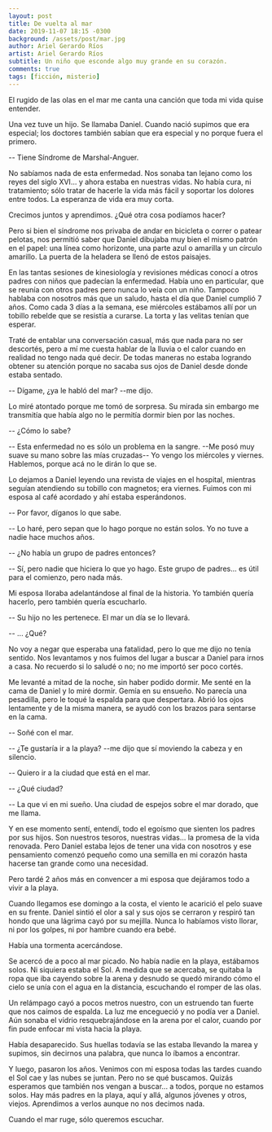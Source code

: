 ```yaml
---
layout: post
title: De vuelta al mar
date: 2019-11-07 18:15 -0300
background: /assets/post/mar.jpg
author: Ariel Gerardo Ríos
artist: Ariel Gerardo Ríos
subtitle: Un niño que esconde algo muy grande en su corazón.
comments: true
tags: [ficción, misterio]
---
```


El rugido de las olas en el mar me canta una canción que toda mi vida quise
entender.

Una vez tuve un hijo. Se llamaba Daniel. Cuando nació supimos que era especial;
los doctores también sabían que era especial y no porque fuera el primero.

-- Tiene Síndrome de Marshal-Anguer.

No sabíamos nada de esta enfermedad. Nos sonaba tan lejano como los reyes del
siglo XVI... y ahora estaba en nuestras vidas. No había cura, ni tratamiento;
sólo tratar de hacerle la vida más fácil y soportar los dolores entre todos. La
esperanza de vida era muy corta.

Crecimos juntos y aprendimos. ¿Qué otra cosa podíamos hacer?

Pero si bien el síndrome nos privaba de andar en bicicleta o correr o patear
pelotas, nos permitió saber que Daniel dibujaba muy bien el mismo patrón en el
papel: una línea como horizonte, una parte azul o amarilla y un círculo
amarillo. La puerta de la heladera se llenó de estos paisajes.

En las tantas sesiones de kinesiología y revisiones médicas conocí a otros
padres con niños que padecían la enfermedad. Había uno en particular, que se
reunía con otros padres pero nunca lo veía con un niño. Tampoco hablaba con
nosotros más que un saludo, hasta el día que Daniel cumplió 7 años. Como cada 3
días a la semana, ese miércoles estábamos allí por un tobillo rebelde que se
resistía a curarse. La torta y las velitas tenían que esperar.

Traté de entablar una conversación casual, más que nada para no ser descortés,
pero a mí me cuesta hablar de la lluvia o el calor cuando en realidad no tengo
nada qué decir. De todas maneras no estaba logrando obtener su atención porque
no sacaba sus ojos de Daniel desde donde estaba sentado.

-- Dígame, ¿ya le habló del mar? --me dijo.

Lo miré atontado porque me tomó de sorpresa. Su mirada sin embargo me
transmitía que había algo no le permitía dormir bien por las noches.

-- ¿Cómo lo sabe? 

-- Esta enfermedad no es sólo un problema en la sangre. --Me posó muy suave su
mano sobre las mías cruzadas-- Yo vengo los miércoles y viernes. Hablemos,
porque acá no le dirán lo que se.

Lo dejamos a Daniel leyendo una revista de viajes en el hospital, mientras
seguían atendiendo su tobillo con magnetos; era viernes. Fuimos con mi esposa
al café acordado y ahí estaba esperándonos.

-- Por favor, díganos lo que sabe.

-- Lo haré, pero sepan que lo hago porque no están solos. Yo no tuve a nadie
hace muchos años.

-- ¿No había un grupo de padres entonces?

-- Sí, pero nadie que hiciera lo que yo hago. Este grupo de padres... es útil
para el comienzo, pero nada más.

Mi esposa lloraba adelantándose al final de la historia. Yo también quería
hacerlo, pero también quería escucharlo.

-- Su hijo no les pertenece. El mar un día se lo llevará.

-- ... ¿Qué?

No voy a negar que esperaba una fatalidad, pero lo que me dijo no tenía
sentido. Nos levantamos y nos fuimos del lugar a buscar a Daniel para irnos a
casa. No recuerdo si lo saludé o no; no me importó ser poco cortés.

Me levanté a mitad de la noche, sin haber podido dormir. Me senté en la cama de
Daniel y lo miré dormir. Gemía en su ensueño. No parecía una pesadilla, pero le
toqué la espalda para que despertara. Abrió los ojos lentamente y de la misma
manera, se ayudó con los brazos para sentarse en la cama.

-- Soñé con el mar.

-- ¿Te gustaría ir a la playa? --me dijo que sí moviendo la cabeza y en
silencio.

-- Quiero ir a la ciudad que está en el mar.

-- ¿Qué ciudad?

-- La que vi en mi sueño. Una ciudad de espejos sobre el mar dorado, que me
llama.

Y en ese momento sentí, entendí, todo el egoísmo que sienten los padres por sus
hijos. Son nuestros tesoros, nuestras vidas... la promesa de la vida
renovada. Pero Daniel estaba lejos de tener una vida con nosotros y ese
pensamiento comenzó pequeño como una semilla en mi corazón hasta hacerse tan
grande como una necesidad.

Pero tardé 2 años más en convencer a mi esposa que dejáramos todo a vivir a la
playa.

Cuando llegamos ese domingo a la costa, el viento le acarició el pelo suave en
su frente. Daniel sintió el olor a sal y sus ojos se cerraron y respiró tan
hondo que una lágrima cayó por su mejilla. Nunca lo habíamos visto llorar, ni
por los golpes, ni por hambre cuando era bebé.

Había una tormenta acercándose.

Se acercó de a poco al mar picado. No había nadie en la playa, estábamos solos.
Ni siquiera estaba el Sol. A medida que se acercaba, se quitaba la ropa que iba
cayendo sobre la arena y desnudo se quedó mirando cómo el cielo se unía con el
agua en la distancia, escuchando el romper de las olas.

Un relámpago cayó a pocos metros nuestro, con un estruendo tan fuerte que nos
caímos de espalda. La luz me encegueció y no podía ver a Daniel. Aún sonaba el
vidrio resquebrajándose en la arena por el calor, cuando por fin pude enfocar
mi vista hacia la playa.

Había desaparecido. Sus huellas todavía se las estaba llevando la marea y
supimos, sin decirnos una palabra, que nunca lo íbamos a encontrar.

Y luego, pasaron los años. Venimos con mi esposa todas las tardes cuando el Sol
cae y las nubes se juntan. Pero no se qué buscamos. Quizás esperamos que
también nos vengan a buscar... a todos, porque no estamos solos. Hay más padres
en la playa, aquí y allá, algunos jóvenes y otros, viejos. Aprendimos a
verlos aunque no nos decimos nada.

Cuando el mar ruge, sólo queremos escuchar.
